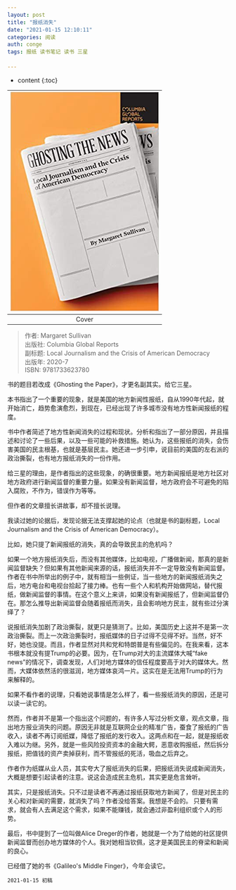 ```yaml
---
layout: post
title: "报纸消失"
date: "2021-01-15 12:10:11"
categories: 阅读
auth: conge
tags: 报纸 读书笔记 读书 三星

---
```

* content
{:toc}


|![](/assets/images/阅读/2021-01-15-ghosting-the-news.jpg)|
|:----:|
| Cover|

> 作者: Margaret Sullivan  
> 出版社: Columbia Global Reports  
> 副标题: Local Journalism and the Crisis of American Democracy  
> 出版年: 2020-7  
> ISBN: 9781733623780  

书的题目若改成《Ghosting the Paper》，才更名副其实。给它三星。

本书指出了一个重要的现象，就是美国的地方新闻性报纸，自从1990年代起，就开始消亡，趋势愈演愈烈，到现在，已经出现了许多城市没有地方性新闻报纸的程度。

书中作者简述了地方性新闻消失的过程和现状。分析和指出了一部分原因，并且描述和讨论了一些后果，以及一些可能的补救措施。她认为，这些报纸的消失，会伤害美国的民主根基，也就是基层民主。她还进一步引申，说目前的美国的左右派的政治撕裂，也有地方报纸消失的一份作用。

给三星的理由，是作者指出的这些现象，的确很重要。地方新闻报纸是地方社区对地方政府进行新闻监督的重要力量。如果没有新闻监督，地方政府会不可避免的陷入腐败，不作为，错误作为等等。

但作者的文章擅长讲故事，却不擅长说理。





我读过她的论据后，发现论据无法支撑起她的论点（也就是书的副标题，Local Journalism and the Crisis of American Democracy）。

比如，她只提了新闻报纸的消失，真的会导致民主的危机吗？

如果一个地方报纸消失后，而没有其他媒体，比如电视，广播做新闻，那真的是新闻监督缺失？但如果有其他新闻来源的话，报纸消失并不一定导致没有新闻监督。作者在书中所举出的例子中，就有相当一些例证，当一些地方的新闻报纸消失之后，地方电台和电视台拾起了接力棒。也有一些个人和机构开始做网站，替代报纸，做新闻监督的事情。在这个意义上来讲，如果没有新闻报纸了，但新闻监督仍在。那怎么推导出新闻监督会随着报纸而消失，且会影响地方民主，就有些过分演绎了？

说报纸消失加剧了政治撕裂，就更只是猜测了。比如，美国历史上这并不是第一次政治撕裂。而上一次政治撕裂时，报纸媒体的日子过得不见得不好。当然，好不好，她也没提。而且，作者显然对共和党和特朗普是有些偏见的。在我来看，这本书根本就没有提Trump的必要。因为，在Trump对大的主流媒体大喊“fake news”的情况下，调查发现，人们对地方媒体的信任程度要高于对大的媒体大。然而，大媒体依然活的很滋润，地方媒体哀鸿一片。这实在是无法用Trump的行为来解释的。

如果不看作者的说理，只看她说事情是怎么样了，看一些报纸消失的原因，还是可以读一读它的。

然而，作者并不是第一个指出这个问题的，有许多人写过分析文章，观点文章，指出地方报业消失的问题。原因无非就是互联网企业的精准广告，蚕食了报纸的广告收入，读者不再订阅纸媒，降低了报纸的发行收入。这两点和在一起，就是报纸收入难以为继。另外，就是一些风险投资资本的金融大鳄，恶意收购报纸，然后拆分报纸，把值钱的资产卖掉获利，而不管报纸的死活，吸血之后弃之。

作者作为纸媒从业人员，其实夸大了报纸消失的后果，把报纸消失说成新闻消失，大概是想要引起读者的注意。说这会造成民主危机，其实更是危言耸听。

其实，只是报纸消失。只不过是读者不再通过报纸获取地方新闻了，但是对民主的关心和对新闻的需要，就消失了吗？作者没给答案。我想是不会的。 只要有需求，就会有人去满足这个需求，如果不能赚钱，就会通过非盈利组织或个人的形势。

最后，书中提到了一位叫做Alice Dreger的作者，她就是一个为了给她的社区提供新闻监督而创办地方媒体的个人。我对她相当钦佩，这才是美国民主的脊梁和新闻的良心。

已经借了她的书《Galileo's Middle Finger》，今年会读它。

```
2021-01-15 初稿
```

